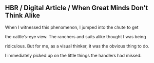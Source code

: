 ## HBR / Digital Article / When Great Minds Don’t Think Alike

When I witnessed this phenomenon, I jumped into the chute to get

the cattle’s-eye view. The ranchers and suits alike thought I was being

ridiculous. But for me, as a visual thinker, it was the obvious thing to do.

I immediately picked up on the little things the handlers had missed.
